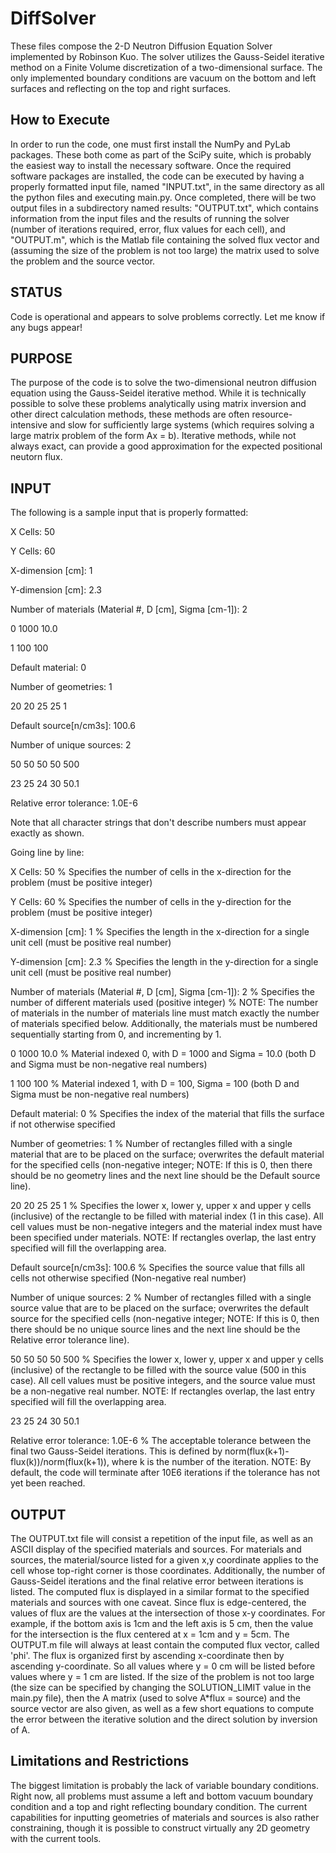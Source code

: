 DiffSolver
==========
These files compose the 2-D Neutron Diffusion Equation Solver implemented by Robinson Kuo. The solver utilizes the Gauss-Seidel iterative method on a Finite Volume discretization of a two-dimensional surface. The only implemented boundary conditions are vacuum on the bottom and left surfaces and reflecting on the top and right surfaces.

How to Execute
--------
In order to run the code, one must first install the NumPy and PyLab packages. These both come as part of the SciPy suite,
which is probably the easiest way to install the necessary software.
Once the required software packages are installed, the code can be executed by having a properly formatted input file, 
named "INPUT.txt", in the same directory as all the python files and executing main.py. Once completed, there will be two
output files in a subdirectory named results: "OUTPUT.txt", which contains information from the input files and the results
of running the solver (number of iterations required, error, flux values for each cell), and "OUTPUT.m", which is the
Matlab file containing the solved flux vector and (assuming the size of the problem is not too large) the matrix used to
solve the problem and the source vector.

STATUS
--------
Code is operational and appears to solve problems correctly. Let me know if any bugs appear!

PURPOSE
--------
The purpose of the code is to solve the two-dimensional neutron diffusion equation using the Gauss-Seidel iterative method. While it is technically possible to solve these problems analytically using matrix inversion and other direct calculation methods, these methods are often resource-intensive and slow for sufficiently large systems (which requires solving a large matrix problem of the form Ax = b). Iterative methods, while not always exact, can provide a good approximation for the expected positional neutorn flux.

INPUT
--------
The following is a sample input that is properly formatted:

X Cells: 50

Y Cells: 60

X-dimension [cm]: 1

Y-dimension [cm]: 2.3

Number of materials (Material #, D [cm], Sigma [cm-1]): 2

0 1000 10.0

1 100 100

Default material: 0

Number of geometries: 1

20 20 25 25 1

Default source[n/cm3s]: 100.6

Number of unique sources: 2

50 50 50 50 500

23 25 24 30 50.1

Relative error tolerance: 1.0E-6


Note that all character strings that don't describe numbers must appear exactly as shown.

Going line by line:

X Cells: 50 % Specifies the number of cells in the x-direction for the problem (must be positive integer)

Y Cells: 60 % Specifies the number of cells in the y-direction for the problem (must be positive integer)

X-dimension [cm]: 1 % Specifies the length in the x-direction for a single unit cell (must be positive real number)

Y-dimension [cm]: 2.3 % Specifies the length in the y-direction for a single unit cell (must be positive real number)

Number of materials (Material #, D [cm], Sigma [cm-1]): 2 % Specifies the number of different materials used (positive 
integer) % NOTE: The number of materials in the number of materials line must match exactly the number of materials specified below. Additionally, the materials must be numbered sequentially starting from 0, and incrementing by 1.

0 1000 10.0 % Material indexed 0, with D = 1000 and Sigma = 10.0 (both D and Sigma must be non-negative real numbers)

1 100 100 % Material indexed 1, with D = 100, Sigma = 100 (both D and Sigma must be non-negative real numbers)

Default material: 0 % Specifies the index of the material that fills the surface if not otherwise specified

Number of geometries: 1 % Number of rectangles filled with a single material that are to be placed on the surface; 
overwrites the default material for the specified cells (non-negative integer; NOTE: If this is 0, then there should be no geometry lines and the next line should be the Default source line).

20 20 25 25 1 % Specifies the lower x, lower y, upper x and upper y cells (inclusive) of the rectangle to be filled with material index (1 in this case). All cell values must be non-negative integers and the material index must have been specified under materials. NOTE: If rectangles overlap, the last entry specified will fill the overlapping area. 

Default source[n/cm3s]: 100.6 % Specifies the source value that fills all cells not otherwise specified (Non-negative real number)

Number of unique sources: 2 % Number of rectangles filled with a single source value that are to be placed on the surface; overwrites the default source for the specified cells (non-negative integer; NOTE: If this is 0, then there should be no unique source lines and the next line should be the Relative error tolerance line).

50 50 50 50 500 % Specifies the lower x, lower y, upper x and upper y cells (inclusive) of the rectangle to be filled with the source value (500 in this case). All cell values must be positive integers, and the source value must be a non-negative real number. NOTE: If rectangles overlap, the last entry specified will fill the overlapping area. 

23 25 24 30 50.1

Relative error tolerance: 1.0E-6 % The acceptable tolerance between the final two Gauss-Seidel iterations. This is defined by norm(flux(k+1)-flux(k))/norm(flux(k+1)), where k is the number of the iteration. NOTE: By default, the code will terminate after 10E6 iterations if the tolerance has not yet been reached.

OUTPUT
-------
The OUTPUT.txt file will consist a repetition of the input file, as well as an ASCII display of the specified materials and sources. For materials and sources, the material/source listed for a given x,y coordinate applies to the cell whose top-right corner is those coordinates.
Additionally, the number of Gauss-Seidel iterations and the final relative error between iterations is listed. The computed flux is displayed in a similar format to the specified materials and sources with one caveat. Since flux is edge-centered, the values of flux are the values at the intersection of those x-y coordinates. For example, if the bottom axis is 1cm and the left axis is 5 cm, then the value for the intersection is the flux centered at x = 1cm and y = 5cm.
The OUTPUT.m file will always at least contain the computed flux vector, called 'phi'. The flux is organized first by ascending x-coordinate then by ascending y-coordinate. So all values where y = 0 cm will be listed before values where y = 1 cm are listed.
If the size of the problem is not too large (the size can be specified by changing the SOLUTION_LIMIT value in the main.py file), then the A matrix (used to solve A*flux = source) and the source vector are also given, as well as a few short equations to compute the error between the iterative solution and the direct solution by inversion of A.

Limitations and Restrictions
------
The biggest limitation is probably the lack of variable boundary conditions. Right now, all problems must assume a left and bottom vacuum boundary condition and a top and right reflecting boundary condition. The current capabilities for inputting geometries of materials and sources is also rather constraining, though it is possible to construct virtually any 2D geometry with the current tools.
